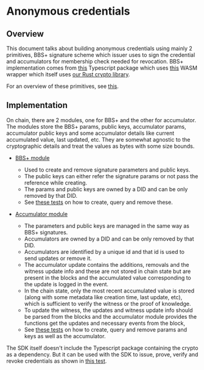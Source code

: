 # Anonymous credentials

## Overview

This document talks about building anonymous credentials using mainly 2 primitives, BBS+ signature scheme which issuer uses to sign the
credential and accumulators for membership check needed for revocation. BBS+ implementation comes from [this](https://github.com/docknetwork/crypto-wasm-ts/)
Typescript package which uses [this](https://github.com/docknetwork/crypto-wasm) WASM wrapper which itself uses [our Rust crypto library](https://github.com/docknetwork/crypto).

For an overview of these primitives, see [this](https://github.com/docknetwork/crypto-wasm#overview).

## Implementation

On chain, there are 2 modules, one for BBS+ and the other for accumulator. The modules store the BBS+ params, public keys, accumulator params,
accumulator public keys and some accumulator details like current accumulated value, last updated, etc. They are somewhat agnostic
to the cryptographic details and treat the values as bytes with some size bounds.

- [BBS+ module](../../src/modules/bbs-plus.js)
  - Used to create and remove signature parameters and public keys. 
  - The public keys can either refer the signature params or not pass the reference while creating. 
  - The params and public keys are owned by a DID and can be only removed by that DID. 
  - See [these tests](../../tests/integration/bbs-plus.test.js) on how to create, query and remove these. 

- [Accumulator module](../../src/modules/accumulator.js)
  - The parameters and public keys are managed in the same way as BBS+ signatures.
  - Accumulators are owned by a DID and can be only removed by that DID.
  - Accumulators are identified by a unique id and that id is used to send updates or remove it.
  - The accumulator update contains the additions, removals and the witness update info and these are not stored in chain 
    state but are present in the blocks and the accumulated value corresponding to the update is logged in the event.
  - In the chain state, only the most recent accumulated value is stored (along with some metadata like creation time, 
    last update, etc), which is sufficient to verify the witness or the proof of knowledge.
  - To update the witness, the updates and witness update info should be parsed from the blocks and the accumulator module provides 
    the functions get the updates and necessary events from the block,
  - See [these tests](../../tests/integration/accumulator.test.js) on how to create, query and remove params and keys as well as 
    the accumulator.


The SDK itself doesn't include the Typescript package containing the crypto as a dependency. But it can be used with the SDK to issue, prove, 
verify and revoke credentials as shown in [this test](../../tests/integration/anoncreds-demo.test.js).
